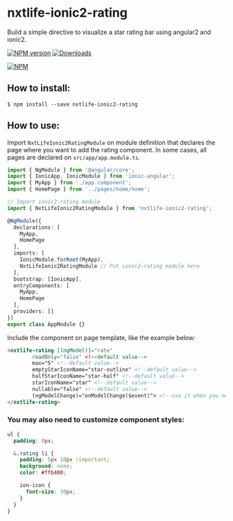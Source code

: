 nxtlife-ionic2-rating
======================

Build a simple directive to visualize a star rating bar using angular2 and ionic2.

[![NPM version][npm-image]][npm-url] [![Downloads][downloads-image]][downloads-url]

[![NPM][nodei-image]][nodei-url]

## How to install:

```
$ npm install --save nxtlife-ionic2-rating
```

## How to use:

Import `NxtLifeIonic2RatingModule` on module definition that declares the page where you want to add the rating component.
In some cases, all pages are declared on `src/app/app.module.ts`.

```typescript
import { NgModule } from '@angular/core';
import { IonicApp, IonicModule } from 'ionic-angular';
import { MyApp } from './app.component';
import { HomePage } from '../pages/home/home';

// Import ionic2-rating module
import { NxtLifeIonic2RatingModule } from 'nxtlife-ionic2-rating';

@NgModule({
  declarations: [
    MyApp,
    HomePage
  ],
  imports: [
    IonicModule.forRoot(MyApp),
    NxtLifeIonic2RatingModule // Put ionic2-rating module here
  ],
  bootstrap: [IonicApp],
  entryComponents: [
    MyApp,
    HomePage
  ],
  providers: []
})
export class AppModule {}
```

Include the component on page template, like the example below:
```HTML
<nxtlife-rating [(ngModel)]="rate" 
        readOnly="false" <!--default value-->
        max="5" <!--default value-->
        emptyStarIconName="star-outline" <!--default value-->
        halfStarIconName="star-half" <!--default value-->
        starIconName="star" <!--default value-->
        nullable="false" <!--default value-->
        (ngModelChange)="onModelChange($event)"> <!--use it when you need to do something when user clicks on a star. in case you only need to change ngModel property, this property can be ommited.-->
</nxtlife-rating>
```

### You may also need to customize component styles:

```CSS
ul {
  padding: 0px;

  &.rating li {
    padding: 5px 10px !important;
    background: none;
    color: #ffb400;

    ion-icon {
      font-size: 30px;
    }
  }
}
```


[npm-url]: https://www.npmjs.com/package/nxtlife-ionic2-rating
[downloads-url]: http://badge.fury.io/js/nxtlife-ionic2-rating
[npm-image]: https://img.shields.io/npm/v/nxtlife-ionic2-rating.svg
[downloads-image]: https://img.shields.io/npm/dm/nxtlife-ionic2-rating.svg
[nodei-image]: https://nodei.co/npm/nxtlife-ionic2-rating.png?downloads=true&downloadRank=true&stars=true
[nodei-url]: https://www.npmjs.com/package/nxtlife-ionic2-rating